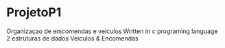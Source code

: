 # ProjetoP1
Organizaçao de emcomendas e veiculos
Written in c programing language
2 estruturas de dados 
Veiculos & Encomendas
